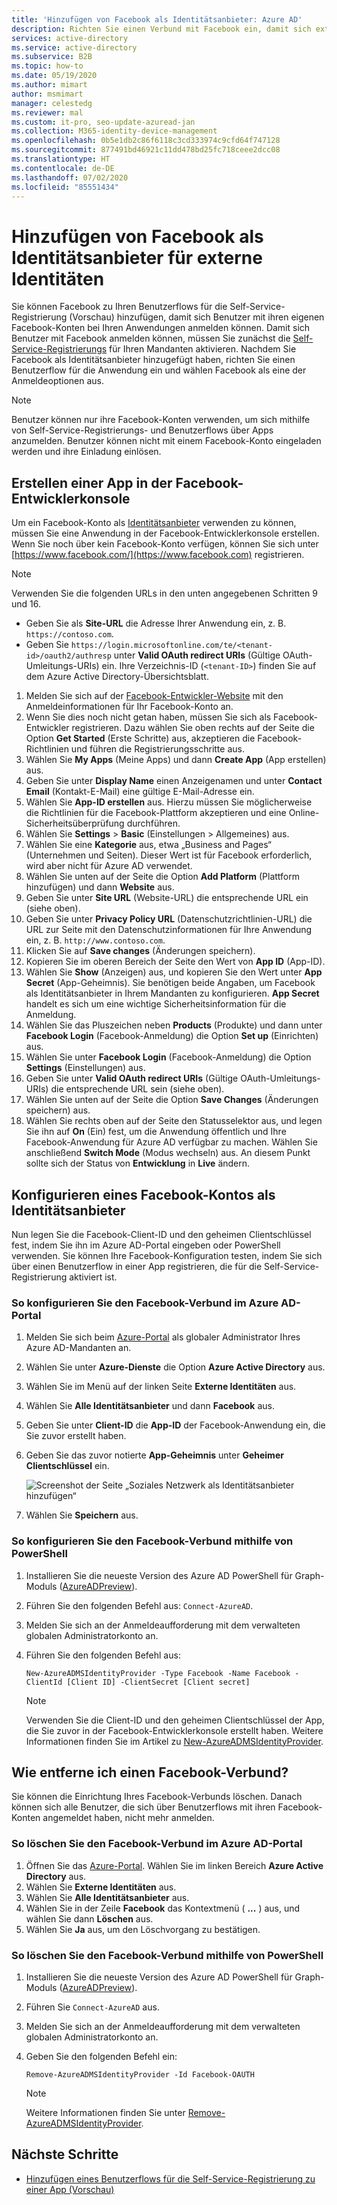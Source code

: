 ```yaml
---
title: 'Hinzufügen von Facebook als Identitätsanbieter: Azure AD'
description: Richten Sie einen Verbund mit Facebook ein, damit sich externe Benutzer (Gäste) mit ihren eigenen Facebook-Konten bei Ihren Azure AD-Apps anmelden können.
services: active-directory
ms.service: active-directory
ms.subservice: B2B
ms.topic: how-to
ms.date: 05/19/2020
ms.author: mimart
author: msmimart
manager: celestedg
ms.reviewer: mal
ms.custom: it-pro, seo-update-azuread-jan
ms.collection: M365-identity-device-management
ms.openlocfilehash: 0b5e1db2c86f6118c3cd333974c9cfd64f747128
ms.sourcegitcommit: 877491bd46921c11dd478bd25fc718ceee2dcc08
ms.translationtype: HT
ms.contentlocale: de-DE
ms.lasthandoff: 07/02/2020
ms.locfileid: "85551434"
---
```

# <a name="add-facebook-as-an-identity-provider-for-external-identities"></a>Hinzufügen von Facebook als Identitätsanbieter für externe Identitäten

Sie können Facebook zu Ihren Benutzerflows für die Self-Service-Registrierung (Vorschau) hinzufügen, damit sich Benutzer mit ihren eigenen Facebook-Konten bei Ihren Anwendungen anmelden können. Damit sich Benutzer mit Facebook anmelden können, müssen Sie zunächst die [Self-Service-Registrierungs](self-service-sign-up-user-flow.md) für Ihren Mandanten aktivieren. Nachdem Sie Facebook als Identitätsanbieter hinzugefügt haben, richten Sie einen Benutzerflow für die Anwendung ein und wählen Facebook als eine der Anmeldeoptionen aus.

> [!NOTE]
> Benutzer können nur ihre Facebook-Konten verwenden, um sich mithilfe von Self-Service-Registrierungs- und Benutzerflows über Apps anzumelden. Benutzer können nicht mit einem Facebook-Konto eingeladen werden und ihre Einladung einlösen.

## <a name="create-an-app-in-the-facebook-developers-console"></a>Erstellen einer App in der Facebook-Entwicklerkonsole

Um ein Facebook-Konto als [Identitätsanbieter](identity-providers.md) verwenden zu können, müssen Sie eine Anwendung in der Facebook-Entwicklerkonsole erstellen. Wenn Sie noch über kein Facebook-Konto verfügen, können Sie sich unter [https://www.facebook.com/](https://www.facebook.com) registrieren.

> [!NOTE]  
> Verwenden Sie die folgenden URLs in den unten angegebenen Schritten 9 und 16.
> - Geben Sie als **Site-URL** die Adresse Ihrer Anwendung ein, z. B. `https://contoso.com`.
> - Geben Sie `https://login.microsoftonline.com/te/<tenant-id>/oauth2/authresp` unter **Valid OAuth redirect URIs** (Gültige OAuth-Umleitungs-URIs) ein. Ihre Verzeichnis-ID (`<tenant-ID>`) finden Sie auf dem Azure Active Directory-Übersichtsblatt.


1. Melden Sie sich auf der [Facebook-Entwickler-Website](https://developers.facebook.com/) mit den Anmeldeinformationen für Ihr Facebook-Konto an.
2. Wenn Sie dies noch nicht getan haben, müssen Sie sich als Facebook-Entwickler registrieren. Dazu wählen Sie oben rechts auf der Seite die Option **Get Started** (Erste Schritte) aus, akzeptieren die Facebook-Richtlinien und führen die Registrierungsschritte aus.
3. Wählen Sie **My Apps** (Meine Apps) und dann **Create App** (App erstellen) aus.
4. Geben Sie unter **Display Name** einen Anzeigenamen und unter **Contact Email** (Kontakt-E-Mail) eine gültige E-Mail-Adresse ein.
5. Wählen Sie **App-ID erstellen** aus. Hierzu müssen Sie möglicherweise die Richtlinien für die Facebook-Plattform akzeptieren und eine Online-Sicherheitsüberprüfung durchführen.
6. Wählen Sie **Settings** > **Basic** (Einstellungen > Allgemeines) aus.
7. Wählen Sie eine **Kategorie** aus, etwa „Business and Pages“ (Unternehmen und Seiten). Dieser Wert ist für Facebook erforderlich, wird aber nicht für Azure AD verwendet.
8. Wählen Sie unten auf der Seite die Option **Add Platform** (Plattform hinzufügen) und dann **Website** aus.
9. Geben Sie unter **Site URL** (Website-URL) die entsprechende URL ein (siehe oben).
10. Geben Sie unter **Privacy Policy URL** (Datenschutzrichtlinien-URL) die URL zur Seite mit den Datenschutzinformationen für Ihre Anwendung ein, z. B. `http://www.contoso.com`.
11. Klicken Sie auf **Save changes** (Änderungen speichern).
12. Kopieren Sie im oberen Bereich der Seite den Wert von **App ID** (App-ID).
13. Wählen Sie **Show** (Anzeigen) aus, und kopieren Sie den Wert unter **App Secret** (App-Geheimnis). Sie benötigen beide Angaben, um Facebook als Identitätsanbieter in Ihrem Mandanten zu konfigurieren. **App Secret** handelt es sich um eine wichtige Sicherheitsinformation für die Anmeldung.
14. Wählen Sie das Pluszeichen neben **Products** (Produkte) und dann unter **Facebook Login** (Facebook-Anmeldung) die Option **Set up** (Einrichten) aus.
15. Wählen Sie unter **Facebook Login** (Facebook-Anmeldung) die Option **Settings** (Einstellungen) aus.
16. Geben Sie unter **Valid OAuth redirect URIs** (Gültige OAuth-Umleitungs-URIs) die entsprechende URL sein (siehe oben).
17. Wählen Sie unten auf der Seite die Option **Save Changes** (Änderungen speichern) aus.
18. Wählen Sie rechts oben auf der Seite den Statusselektor aus, und legen Sie ihn auf **On** (Ein) fest, um die Anwendung öffentlich und Ihre Facebook-Anwendung für Azure AD verfügbar zu machen. Wählen Sie anschließend **Switch Mode** (Modus wechseln) aus. An diesem Punkt sollte sich der Status von **Entwicklung** in **Live** ändern.
    
## <a name="configure-a-facebook-account-as-an-identity-provider"></a>Konfigurieren eines Facebook-Kontos als Identitätsanbieter
Nun legen Sie die Facebook-Client-ID und den geheimen Clientschlüssel fest, indem Sie ihn im Azure AD-Portal eingeben oder PowerShell verwenden. Sie können Ihre Facebook-Konfiguration testen, indem Sie sich über einen Benutzerflow in einer App registrieren, die für die Self-Service-Registrierung aktiviert ist.

### <a name="to-configure-facebook-federation-in-the-azure-ad-portal"></a>So konfigurieren Sie den Facebook-Verbund im Azure AD-Portal
1. Melden Sie sich beim [Azure-Portal](https://portal.azure.com) als globaler Administrator Ihres Azure AD-Mandanten an.
2. Wählen Sie unter **Azure-Dienste** die Option **Azure Active Directory** aus.
3. Wählen Sie im Menü auf der linken Seite **Externe Identitäten** aus.
4. Wählen Sie **Alle Identitätsanbieter** und dann **Facebook** aus.
5. Geben Sie unter **Client-ID** die **App-ID** der Facebook-Anwendung ein, die Sie zuvor erstellt haben.
6. Geben Sie das zuvor notierte **App-Geheimnis** unter **Geheimer Clientschlüssel** ein.

   ![Screenshot der Seite „Soziales Netzwerk als Identitätsanbieter hinzufügen“](media/facebook-federation/add-social-identity-provider-page.png)

7. Wählen Sie **Speichern** aus.
### <a name="to-configure-facebook-federation-by-using-powershell"></a>So konfigurieren Sie den Facebook-Verbund mithilfe von PowerShell
1. Installieren Sie die neueste Version des Azure AD PowerShell für Graph-Moduls ([AzureADPreview](https://www.powershellgallery.com/packages/AzureADPreview)).
2. Führen Sie den folgenden Befehl aus: `Connect-AzureAD`.
3. Melden Sie sich an der Anmeldeaufforderung mit dem verwalteten globalen Administratorkonto an.  
4. Führen Sie den folgenden Befehl aus: 
   
   `New-AzureADMSIdentityProvider -Type Facebook -Name Facebook -ClientId [Client ID] -ClientSecret [Client secret]`
 
   > [!NOTE]
   > Verwenden Sie die Client-ID und den geheimen Clientschlüssel der App, die Sie zuvor in der Facebook-Entwicklerkonsole erstellt haben. Weitere Informationen finden Sie im Artikel zu [New-AzureADMSIdentityProvider](https://docs.microsoft.com/powershell/module/azuread/new-azureadmsidentityprovider?view=azureadps-2.0-preview). 

## <a name="how-do-i-remove-facebook-federation"></a>Wie entferne ich einen Facebook-Verbund?
Sie können die Einrichtung Ihres Facebook-Verbunds löschen. Danach können sich alle Benutzer, die sich über Benutzerflows mit ihren Facebook-Konten angemeldet haben, nicht mehr anmelden. 

### <a name="to-delete-facebook-federation-in-the-azure-ad-portal"></a>So löschen Sie den Facebook-Verbund im Azure AD-Portal 
1. Öffnen Sie das [Azure-Portal](https://portal.azure.com). Wählen Sie im linken Bereich **Azure Active Directory** aus. 
2. Wählen Sie **Externe Identitäten** aus.
3. Wählen Sie **Alle Identitätsanbieter** aus.
4. Wählen Sie in der Zeile **Facebook** das Kontextmenü ( **...** ) aus, und wählen Sie dann **Löschen** aus. 
5. Wählen Sie **Ja** aus, um den Löschvorgang zu bestätigen.

### <a name="to-delete-facebook-federation-by-using-powershell"></a>So löschen Sie den Facebook-Verbund mithilfe von PowerShell 
1. Installieren Sie die neueste Version des Azure AD PowerShell für Graph-Moduls ([AzureADPreview](https://www.powershellgallery.com/packages/AzureADPreview)).
2. Führen Sie `Connect-AzureAD` aus.  
4. Melden Sie sich an der Anmeldeaufforderung mit dem verwalteten globalen Administratorkonto an.  
5. Geben Sie den folgenden Befehl ein:

    `Remove-AzureADMSIdentityProvider -Id Facebook-OAUTH`

   > [!NOTE]
   > Weitere Informationen finden Sie unter [Remove-AzureADMSIdentityProvider](https://docs.microsoft.com/powershell/module/azuread/Remove-AzureADMSIdentityProvider?view=azureadps-2.0-preview). 

## <a name="next-steps"></a>Nächste Schritte

- [Hinzufügen eines Benutzerflows für die Self-Service-Registrierung zu einer App (Vorschau)](self-service-sign-up-user-flow.md)
